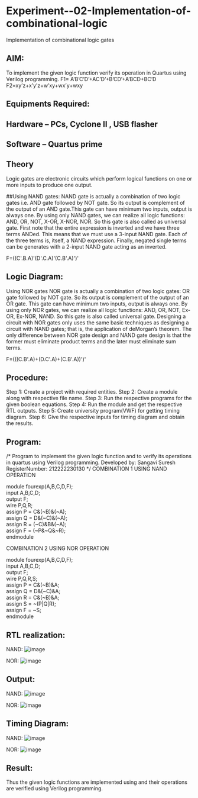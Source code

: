 # Experiment--02-Implementation-of-combinational-logic
Implementation of combinational logic gates
 
## AIM:
To implement the given logic function verify its operation in Quartus using Verilog programming.
 F1= A’B’C’D’+AC’D’+B’CD’+A’BCD+BC’D
F2=xy’z+x’y’z+w’xy+wx’y+wxy
 
 
 
## Equipments Required:
## Hardware – PCs, Cyclone II , USB flasher
## Software – Quartus prime


## Theory
 Logic gates are electronic circuits which perform logical functions on one or more inputs to produce one output.

##Using NAND gates:
NAND gate is actually a combination of two logic gates i.e. AND gate followed by NOT gate. So its output is complement of the output of an AND gate.This gate can have minimum two inputs, output is always one. By using only NAND gates, we can realize all logic functions: AND, OR, NOT, X-OR, X-NOR, NOR. So this gate is also called as universal gate. First note that the entire expression is inverted and we have three terms ANDed. This means that we must use a 3-input NAND gate. Each of the three terms is, itself, a NAND expression. Finally, negated single terms can be generates with a 2-input NAND gate acting as an inverted.

F=((C'.B.A)'(D'.C.A)'(C.B'.A)')'
## Logic Diagram:
Using NOR gates NOR gate is actually a combination of two logic gates: OR gate followed by NOT gate. So its output is complement of the output of an OR gate. This gate can have minimum two inputs, output is always one. By using only NOR gates, we can realize all logic functions: AND, OR, NOT, Ex-OR, Ex-NOR, NAND. So this gate is also called universal gate. Designing a circuit with NOR gates only uses the same basic techniques as designing a circuit with NAND gates; that is, the application of deMorgan’s theorem. The only difference between NOR gate design and NAND gate design is that the former must eliminate product terms and the later must eliminate sum terms.

F=(((C.B'.A)+(D.C'.A)+(C.B'.A))')'

## Procedure:
Step 1: Create a project with required entities.
Step 2: Create a module along with respective file name.
Step 3: Run the respective programs for the given boolean equations.
Step 4: Run the module and get the respective RTL outputs.
Step 5: Create university program(VWF) for getting timing diagram.
Step 6: Give the respective inputs for timing diagram and obtain the results.

## Program:
/*
Program to implement the given logic function and to verify its operations in quartus using Verilog programming.
Developed by: Sangavi Suresh
RegisterNumber: 212222230130
*/
 COMBINATION 1 USING NAND OPERATION

module fourexp(A,B,C,D,F);  
input A,B,C,D;  
output F;  
wire P,Q,R;  
assign P = C&(~B)&(~A);  
assign Q = D&(~C)&(~A);  
assign R = (~C)&B&(~A);  
assign F = (~P&~Q&~R);  
endmodule 


COMBINATION 2 USING NOR OPERATION
 
module fourexp(A,B,C,D,F);  
input A,B,C,D;  
output F;  
wire P,Q,R,S;  
assign P = C&(~B)&A;  
assign Q = D&(~C)&A;  
assign R = C&(~B)&A;  
assign S = ~(P|Q|R);  
assign F = ~S;  
endmodule 

## RTL realization:
NAND:
![image](https://github.com/Sangavi-suresh/Experiment--02-Implementation-of-combinational-logic-/assets/118541861/bfb59130-485c-454c-b709-f7edb5678a7e)

NOR:
![image](https://github.com/Sangavi-suresh/Experiment--02-Implementation-of-combinational-logic-/assets/118541861/30b2a026-f5ac-4029-a356-b5a6bf620652)

## Output:
NAND:
![image](https://github.com/Sangavi-suresh/Experiment--02-Implementation-of-combinational-logic-/assets/118541861/9dc7670c-c420-4324-a9f5-0b9a8153e0ff)

NOR:
![image](https://github.com/Sangavi-suresh/Experiment--02-Implementation-of-combinational-logic-/assets/118541861/0439442e-d8ec-4be2-b422-bd09d542e988)

## Timing Diagram:
NAND:
![image](https://github.com/Sangavi-suresh/Experiment--02-Implementation-of-combinational-logic-/assets/118541861/957ee336-86f7-4b84-99a5-bfbb0cf45e2f)

NOR:
![image](https://github.com/Sangavi-suresh/Experiment--02-Implementation-of-combinational-logic-/assets/118541861/4d32ce0b-8a09-4381-899a-2476c9d7d221)

## Result:
Thus the given logic functions are implemented using  and their operations are verified using Verilog programming.
